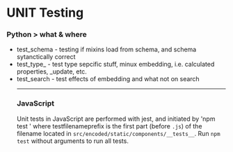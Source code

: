 # UNIT Testing

### Python > what & where

 - test_schema - testing if mixins load from schema, and schema sytanctically correct
 - test_type_<object> - test type sepcific stuff, minux embedding, i.e. calculated properties, _update, etc.
 - test_search - test effects of embedding and what not on search

---

### JavaScript

Unit tests in JavaScript are performed with jest, and initiated by 'npm test <testfilenameprefix>' where testfilenameprefix is the first part (before `.js`) of the filename located in `src/encoded/static/components/__tests__`. Run `npm test` without arguments to run all tests.
